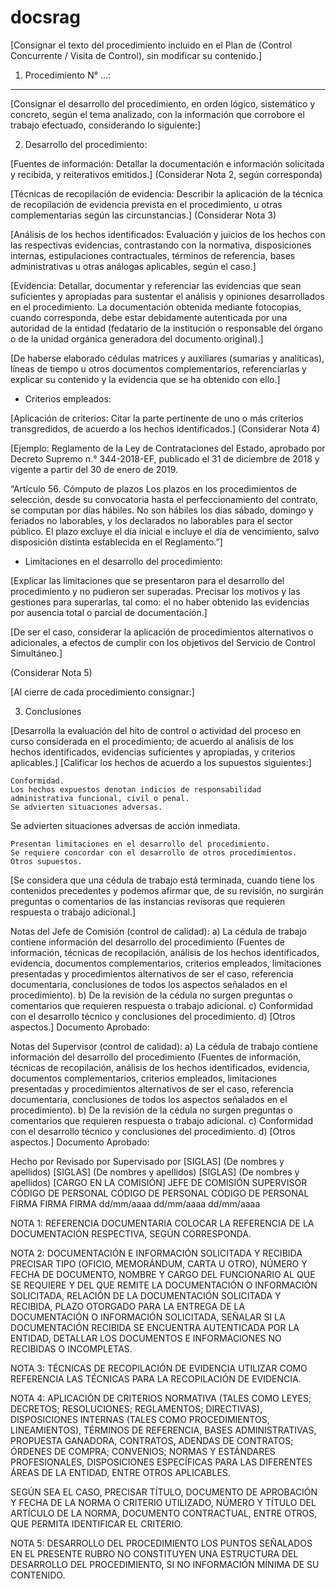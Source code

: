 # docsrag
[Consignar el texto del procedimiento incluido en el Plan de (Control Concurrente / Visita de Control), sin modificar su contenido.]

1.	Procedimiento N° …:
________________________________________________________________________________________________________________________________________________________

[Consignar el desarrollo del procedimiento, en orden lógico, sistemático y concreto, según el tema analizado, con la información que corrobore el trabajo efectuado, considerando lo siguiente:]

2.	Desarrollo del procedimiento:

[Fuentes de información: Detallar la documentación e información solicitada y recibida, y reiterativos emitidos.]
(Considerar Nota 2, según corresponda)

[Técnicas de recopilación de evidencia: Describir la aplicación de la técnica de recopilación de evidencia prevista en el procedimiento, u otras complementarias según las circunstancias.]
(Considerar Nota 3)

[Análisis de los hechos identificados: Evaluación y juicios de los hechos con las respectivas evidencias, contrastando con la normativa, disposiciones internas, estipulaciones contractuales, términos de referencia, bases administrativas u otras análogas aplicables, según el caso.] 

[Evidencia: Detallar, documentar y referenciar las evidencias que sean suficientes y apropiadas para sustentar el análisis y opiniones desarrollados en el procedimiento.
La documentación obtenida mediante fotocopias, cuando corresponda, debe estar debidamente autenticada por una autoridad de la entidad (fedatario de la institución o responsable del órgano o de la unidad orgánica generadora del documento original).]

[De haberse elaborado cédulas matrices y auxiliares (sumarias y analíticas), líneas de tiempo u otros documentos complementarios, referenciarlas y explicar su contenido y la evidencia que se ha obtenido con ello.]



-	Criterios empleados:

[Aplicación de criterios: Citar la parte pertinente de uno o más criterios transgredidos, de acuerdo a los hechos identificados.]
(Considerar Nota 4)

[Ejemplo:
Reglamento de la Ley de Contrataciones del Estado, aprobado por Decreto Supremo n.° 344-2018-EF, publicado el 31 de diciembre de 2018 y vigente a partir del 30 de enero de 2019.
 
“Artículo 56. Cómputo de plazos
Los plazos en los procedimientos de selección, desde su convocatoria hasta el perfeccionamiento del contrato, se computan por días hábiles. No son hábiles los días sábado, domingo y feriados no laborables, y los declarados no laborables para el sector público. El plazo excluye el día inicial e incluye el día de vencimiento, salvo disposición distinta establecida en el Reglamento.”]

-	Limitaciones en el desarrollo del procedimiento:

[Explicar las limitaciones que se presentaron para el desarrollo del procedimiento y no pudieron ser superadas. Precisar los motivos y las gestiones para superarlas, tal como: el no haber obtenido las evidencias por ausencia total o parcial de documentación.]

[De ser el caso, considerar la aplicación de procedimientos alternativos o adicionales, a efectos de cumplir con los objetivos del Servicio de Control Simultáneo.]

(Considerar Nota 5)

[Al cierre de cada procedimiento consignar:]

3.	Conclusiones

[Desarrolla la evaluación del hito de control o actividad del proceso en curso considerada en el procedimiento; de acuerdo al análisis de los hechos identificados, evidencias suficientes y apropiadas, y criterios aplicables.]
[Calificar los hechos de acuerdo a los supuestos siguientes:]

	Conformidad.
	Los hechos expuestos denotan indicios de responsabilidad administrativa funcional, civil o penal.
	Se advierten situaciones adversas.
Se advierten situaciones adversas de acción inmediata.
	
	Presentan limitaciones en el desarrollo del procedimiento.
	Se requiere concordar con el desarrollo de otros procedimientos.
	Otros supuestos.

[Se considera que una cédula de trabajo está terminada, cuando tiene los contenidos precedentes y podemos afirmar que, de su revisión, no surgirán preguntas o comentarios de las instancias revisoras que requieren respuesta o trabajo adicional.]
	























Notas del Jefe de Comisión (control de calidad): 
a)	La cédula de trabajo contiene información del desarrollo del procedimiento (Fuentes de información, técnicas de recopilación, análisis de los hechos identificados, evidencia, documentos complementarios, criterios empleados, limitaciones presentadas y procedimientos alternativos de ser el caso, referencia documentaria, conclusiones de todos los aspectos señalados en el procedimiento).
b)	De la revisión de la cédula no surgen preguntas o comentarios que requieren respuesta o trabajo adicional.
c)	Conformidad con el desarrollo técnico y conclusiones del procedimiento.
d)	[Otros aspectos.]
                                                                                             Documento Aprobado:                                           


Notas del Supervisor (control de calidad): 
a)	La cédula de trabajo contiene información del desarrollo del procedimiento (Fuentes de información, técnicas de recopilación, análisis de los hechos identificados, evidencia, documentos complementarios, criterios empleados, limitaciones presentadas y procedimientos alternativos de ser el caso, referencia documentaria, conclusiones de todos los aspectos señalados en el procedimiento).
b)	De la revisión de la cédula no surgen preguntas o comentarios que requieren respuesta o trabajo adicional.
c)	Conformidad con el desarrollo técnico y conclusiones del procedimiento.
d)	[Otros aspectos.]
                                                          Documento Aprobado:




Hecho por	Revisado por	Supervisado
por
[SIGLAS]
(De nombres y apellidos)	[SIGLAS]
(De nombres y apellidos)	[SIGLAS]
(De nombres y apellidos)
[CARGO EN LA COMISIÓN]	JEFE DE COMISIÓN	SUPERVISOR
CÓDIGO DE PERSONAL	CÓDIGO DE PERSONAL	CÓDIGO DE PERSONAL
FIRMA	FIRMA	FIRMA
dd/mm/aaaa	dd/mm/aaaa	dd/mm/aaaa


NOTA 1: REFERENCIA DOCUMENTARIA
COLOCAR LA REFERENCIA DE LA DOCUMENTACIÓN RESPECTIVA, SEGÚN CORRESPONDA.

NOTA 2: DOCUMENTACIÓN E INFORMACIÓN SOLICITADA Y RECIBIDA
PRECISAR TIPO (OFICIO, MEMORÁNDUM, CARTA U OTRO), NÚMERO Y FECHA DE DOCUMENTO, NOMBRE Y CARGO DEL FUNCIONARIO AL QUE SE REQUIERE Y DEL QUE REMITE LA DOCUMENTACIÓN O INFORMACIÓN SOLICITADA, RELACIÓN DE LA DOCUMENTACIÓN SOLICITADA Y RECIBIDA, PLAZO OTORGADO PARA LA ENTREGA DE LA DOCUMENTACIÓN O INFORMACIÓN SOLICITADA, SEÑALAR SI LA DOCUMENTACIÓN RECIBIDA SE ENCUENTRA AUTENTICADA POR LA ENTIDAD, DETALLAR LOS DOCUMENTOS E INFORMACIONES NO RECIBIDAS O INCOMPLETAS.

NOTA 3: TÉCNICAS DE RECOPILACIÓN DE EVIDENCIA
UTILIZAR COMO REFERENCIA LAS TÉCNICAS PARA LA RECOPILACIÓN DE EVIDENCIA.

NOTA 4: APLICACIÓN DE CRITERIOS
NORMATIVA (TALES COMO LEYES; DECRETOS; RESOLUCIONES; REGLAMENTOS; DIRECTIVAS), DISPOSICIONES INTERNAS (TALES COMO PROCEDIMIENTOS, LINEAMIENTOS), TÉRMINOS DE REFERENCIA, BASES ADMINISTRATIVAS, PROPUESTA GANADORA, CONTRATOS, ADENDAS DE CONTRATOS; ÓRDENES DE COMPRA; CONVENIOS; NORMAS Y ESTÁNDARES PROFESIONALES, DISPOSICIONES ESPECÍFICAS PARA LAS DIFERENTES ÁREAS DE LA ENTIDAD, ENTRE OTROS APLICABLES.

SEGÚN SEA EL CASO, PRECISAR TÍTULO, DOCUMENTO DE APROBACIÓN Y FECHA DE LA NORMA O CRITERIO UTILIZADO, NÚMERO Y TÍTULO DEL ARTÍCULO DE LA NORMA, DOCUMENTO CONTRACTUAL, ENTRE OTROS, QUE PERMITA IDENTIFICAR EL CRITERIO.

NOTA 5: DESARROLLO DEL PROCEDIMIENTO
LOS PUNTOS SEÑALADOS EN EL PRESENTE RUBRO NO CONSTITUYEN UNA ESTRUCTURA DEL DESARROLLO DEL PROCEDIMIENTO, SI NO INFORMACIÓN MÍNIMA DE SU CONTENIDO.


